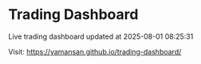 # Trading Dashboard

Live trading dashboard updated at 2025-08-01 08:25:31

Visit: https://yamansan.github.io/trading-dashboard/
